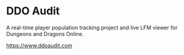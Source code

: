 # DDO Audit
A real-time player population tracking project and live LFM viewer for Dungeons and Dragons Online.

https://www.ddoaudit.com
